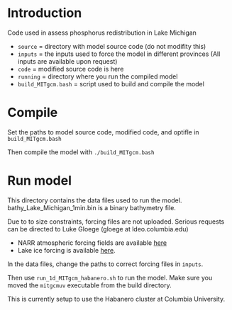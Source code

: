 # Introduction
Code used in assess phosphorus redistribution in Lake Michigan

- `source` = directory with model source code (do not modifity this)
- `inputs` = the inputs used to force the model in different provinces (All inputs are available upon request)
- `code` = modified source code is here
- `running` = directory where you run the compiled model
- `build_MITgcm.bash` = script used to build and compile the model

# Compile
Set the paths to model source code, modified code, and optifle in  `build_MITgcm.bash`

Then compile the model with `./build_MITgcm.bash`

# Run model
This directory contains the data files used to run the model. bathy_Lake_Michigan_1min.bin is a binary bathymetry file.

Due to to size constraints, forcing files are not uploaded. Serious requests can be directed
to Luke Gloege (gloege at ldeo.columbia.edu)

- NARR atmospheric forcing fields are available [here](https://www.esrl.noaa.gov/psd/data/gridded/data.narr.html)
- Lake ice forcing is available [here](http://www.natice.noaa.gov/products/great_lakes.html).

In the data files, change the paths to correct forcing files in `inputs`.

Then use `run_1d_MITgcm_habanero.sh` to run the model. Make sure you moved the `mitgcmuv` executable
from the build directory.

This is currently setup to use the Habanero cluster at Columbia University.


